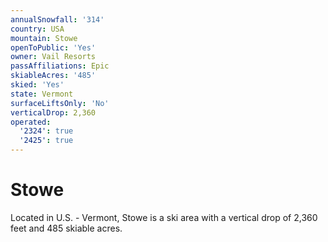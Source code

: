 ```yaml
---
annualSnowfall: '314'
country: USA
mountain: Stowe
openToPublic: 'Yes'
owner: Vail Resorts
passAffiliations: Epic
skiableAcres: '485'
skied: 'Yes'
state: Vermont
surfaceLiftsOnly: 'No'
verticalDrop: 2,360
operated:
  '2324': true
  '2425': true
---
```



# Stowe

Located in U.S. - Vermont, Stowe is a ski area with a vertical drop of 2,360 feet and 485 skiable acres.
